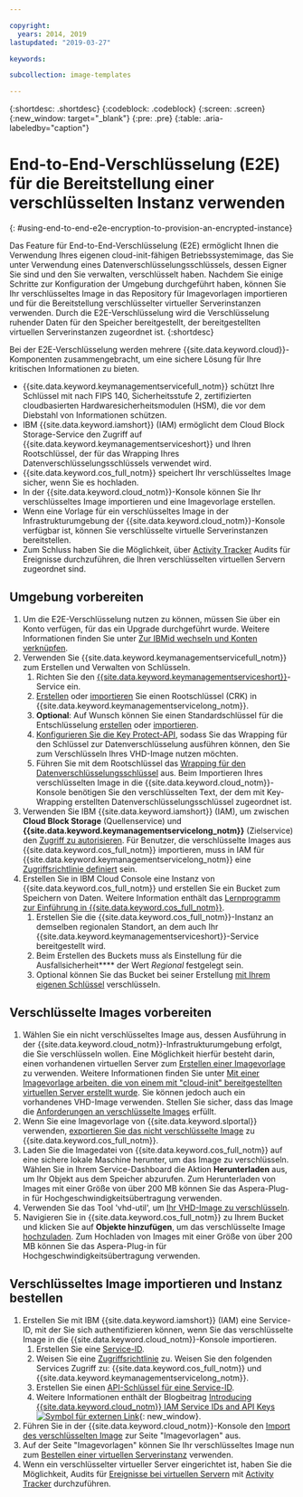 ```yaml
---

copyright:
  years: 2014, 2019
lastupdated: "2019-03-27"

keywords:

subcollection: image-templates

---
```


{:shortdesc: .shortdesc}
{:codeblock: .codeblock}
{:screen: .screen}
{:new_window: target="_blank"}
{:pre: .pre}
{:table: .aria-labeledby="caption"}


# End-to-End-Verschlüsselung (E2E) für die Bereitstellung einer verschlüsselten Instanz verwenden
{: #using-end-to-end-e2e-encryption-to-provision-an-encrypted-instance}

Das Feature für End-to-End-Verschlüsselung (E2E) ermöglicht Ihnen die Verwendung Ihres eigenen cloud-init-fähigen Betriebssystemimage, das Sie unter Verwendung eines Datenverschlüsselungsschlüssels, dessen Eigner Sie sind und den Sie verwalten, verschlüsselt haben. Nachdem Sie einige Schritte zur Konfiguration der Umgebung durchgeführt haben, können Sie Ihr verschlüsseltes Image in das Repository für Imagevorlagen importieren und für die Bereitstellung verschlüsselter virtueller Serverinstanzen verwenden. Durch die E2E-Verschlüsselung wird die Verschlüsselung ruhender Daten für den Speicher bereitgestellt, der bereitgestellten virtuellen Serverinstanzen zugeordnet ist.
{:shortdesc}

Bei der E2E-Verschlüsselung werden mehrere {{site.data.keyword.cloud}}-Komponenten zusammengebracht, um eine sichere Lösung für Ihre kritischen Informationen zu bieten.

* {{site.data.keyword.keymanagementservicefull_notm}} schützt Ihre Schlüssel mit nach FIPS 140, Sicherheitsstufe 2, zertifizierten cloudbasierten Hardwaresicherheitsmodulen (HSM), die vor dem Diebstahl von Informationen schützen.
* IBM {{site.data.keyword.iamshort}} (IAM) ermöglicht dem Cloud Block Storage-Service den Zugriff auf {{site.data.keyword.keymanagementserviceshort}} und Ihren Rootschlüssel, der für das Wrapping Ihres Datenverschlüsselungsschlüssels verwendet wird.
* {{site.data.keyword.cos_full_notm}} speichert Ihr verschlüsseltes Image sicher, wenn Sie es hochladen.
* In der {{site.data.keyword.cloud_notm}}-Konsole können Sie Ihr verschlüsseltes Image importieren und eine Imagevorlage erstellen.
* Wenn eine Vorlage für ein verschlüsseltes Image in der Infrastrukturumgebung der {{site.data.keyword.cloud_notm}}-Konsole verfügbar ist, können Sie verschlüsselte virtuelle Serverinstanzen bereitstellen.
* Zum Schluss haben Sie die Möglichkeit, über [Activity Tracker](/docs/services/cloud-activity-tracker?topic=cloud-activity-tracker-activity_tracker_ov#activity_tracker_ov) Audits für Ereignisse durchzuführen, die Ihren verschlüsselten virtuellen Servern zugeordnet sind.

## Umgebung vorbereiten

1. Um die E2E-Verschlüsselung nutzen zu können, müssen Sie über ein Konto verfügen, für das ein Upgrade durchgeführt wurde. Weitere Informationen finden Sie unter [Zur IBMid wechseln und Konten verknüpfen](/docs/account/softlayerlink.html).
2. Verwenden Sie {{site.data.keyword.keymanagementservicefull_notm}} zum Erstellen und Verwalten von Schlüsseln.
      1. Richten Sie den [{{site.data.keyword.keymanagementserviceshort}}](/docs/services/key-protect?topic=key-protect-provision#provision)-Service ein.
      2. [Erstellen](/docs/services/key-protect?topic=key-protect-create-root-keys#create-root-keys) oder [importieren](/docs/services/key-protect?topic=key-protect-import-root-keys#import-root-keys) Sie einen Rootschlüssel (CRK) in {{site.data.keyword.keymanagementservicelong_notm}}.
      3. **Optional**: Auf Wunsch können Sie einen Standardschlüssel für die Entschlüsselung [erstellen](/docs/services/key-protect?topic=key-protect-create-standard-keys#create-standard-keys) oder [importieren](/docs/services/key-protect?topic=key-protect-import-standard-keys#import-standard-keys).
      4. [Konfigurieren Sie die Key Protect-API](/docs/services/key-protect?topic=key-protect-set-up-api#set-up-api), sodass Sie das Wrapping für den Schlüssel zur Datenverschlüsselung ausführen können, den Sie zum Verschlüsseln Ihres VHD-Image nutzen möchten.
      5. Führen Sie mit dem Rootschlüssel das [Wrapping für den Datenverschlüsselungsschlüssel](/docs/services/key-protect/wrap-keys.html#wrap-keys) aus. Beim Importieren Ihres verschlüsselten Image in die {{site.data.keyword.cloud_notm}}-Konsole benötigen Sie den verschlüsselten Text, der dem mit Key-Wrapping erstellten Datenverschlüsselungsschlüssel zugeordnet ist.
3. Verwenden Sie IBM {{site.data.keyword.iamshort}} (IAM), um zwischen **Cloud Block Storage** (Quellenservice) und **{{site.data.keyword.keymanagementservicelong_notm}}** (Zielservice) den [Zugriff zu autorisieren](/docs/iam?topic=iam-serviceauth#create-auth). Für Benutzer, die verschlüsselte Images aus {{site.data.keyword.cos_full_notm}} importieren, muss in IAM für {{site.data.keyword.keymanagementservicelong_notm}} eine [Zugriffsrichtlinie definiert](/docs/iam?topic=iam-userroles#userroles) sein.
4. Erstellen Sie in IBM Cloud Console eine Instanz von {{site.data.keyword.cos_full_notm}} und erstellen Sie ein Bucket zum Speichern von Daten. Weitere Information enthält das [Lernprogramm zur Einführung in {{site.data.keyword.cos_full_notm}}](/docs/services/cloud-object-storage?topic=cloud-object-storage-getting-started-tutorial).
      1. Erstellen Sie die {{site.data.keyword.cos_full_notm}}-Instanz an demselben regionalen Standort, an dem auch Ihr {{site.data.keyword.keymanagementserviceshort}}-Service bereitgestellt wird.
      2. Beim Erstellen des Buckets muss als Einstellung für die Ausfallsicherheit**** der Wert _Regional_ festgelegt sein.
      3. Optional können Sie das Bucket bei seiner Erstellung [mit Ihrem eigenen Schlüssel](/docs/services/cloud-object-storage/basics?topic=cloud-object-storage-sse-kp#sse-kp) verschlüsseln.   

## Verschlüsselte Images vorbereiten

1. Wählen Sie ein nicht verschlüsseltes Image aus, dessen Ausführung in der {{site.data.keyword.cloud_notm}}-Infrastrukturumgebung erfolgt, die Sie verschlüsseln wollen. Eine Möglichkeit hierfür besteht darin, einen vorhandenen virtuellen Server zum [Erstellen einer Imagevorlage](/docs/infrastructure/image-templates/docs/infrastructure/image-templates?topic=image-templates-creating-an-image-template#creating-an-image-template) zu verwenden. Weitere Informationen finden Sie unter [Mit einer Imagevorlage arbeiten, die von einem mit "cloud-init" bereitgestellten virtuellen Server erstellt wurde](/docs/infrastructure/image-templates?topic=image-templates-provisioning-with-a-cloud-init-enabled-image#work-with-an-image-template-created-from-a-cloud-init-provisioned-virtual-server). Sie können jedoch auch ein vorhandenes VHD-Image verwenden. Stellen Sie sicher, dass das Image die [Anforderungen an verschlüsselte Images](/docs/infrastructure/image-templates?topic=image-templates-encrypted-image-reqs#encrypted-image-reqs) erfüllt.
2. Wenn Sie eine Imagevorlage von {{site.data.keyword.slportal}} verwenden, [exportieren Sie das nicht verschlüsselte Image](/docs/infrastructure/image-templates?topic=image-templates-exporting-an-image-to-ibm-cloud-object-storage) zu {{site.data.keyword.cos_full_notm}}.
3. Laden Sie die Imagedatei von {{site.data.keyword.cos_full_notm}} auf eine sichere lokale Maschine herunter, um das Image zu verschlüsseln. Wählen Sie in Ihrem Service-Dashboard die Aktion **Herunterladen** aus, um Ihr Objekt aus dem Speicher abzurufen. Zum Herunterladen von Images mit einer Größe von über 200 MB können Sie das Aspera-Plug-in für Hochgeschwindigkeitsübertragung verwenden.
4. Verwenden Sie das Tool 'vhd-util', um [Ihr VHD-Image zu verschlüsseln](/docs/infrastructure/image-templates?topic=image-templates-create-encrypted-image).
5. Navigieren Sie in {{site.data.keyword.cos_full_notm}} zu Ihrem Bucket und klicken Sie auf **Objekte hinzufügen**, um das verschlüsselte Image [hochzuladen](/docs/services/cloud-object-storage?topic=cloud-object-storage-upload-data#upload-data). Zum Hochladen von Images mit einer Größe von über 200 MB können Sie das Aspera-Plug-in für Hochgeschwindigkeitsübertragung verwenden.

## Verschlüsseltes Image importieren und Instanz bestellen

1. Erstellen Sie mit IBM {{site.data.keyword.iamshort}} (IAM) eine Service-ID, mit der Sie sich authentifizieren können, wenn Sie das verschlüsselte Image in die {{site.data.keyword.cloud_notm}}-Konsole importieren.
      1. Erstellen Sie eine [Service-ID](/docs/iam?topic=iam-serviceids#serviceids).
      2. Weisen Sie eine [Zugriffsrichtlinie](/docs/iam?topic=iam-serviceidpolicy#serviceidpolicy) zu. Weisen Sie den folgenden Services Zugriff zu: {{site.data.keyword.cos_full_notm}} und {{site.data.keyword.keymanagementservicelong_notm}}.
      3. Erstellen Sie einen [API-Schlüssel für eine Service-ID](/docs/iam?topic=iam-serviceidapikeys#create_service_key).
      4. Weitere Informationen enthält der Blogbeitrag [Introducing {{site.data.keyword.cloud_notm}} IAM Service IDs and API Keys ![Symbol für externen Link](../../icons/launch-glyph.svg "Symbol für externen Link")](https://www.ibm.com/blogs/bluemix/2017/10/introducing-ibm-cloud-iam-service-ids-api-keys/){: new_window}.
2. Führen Sie in der {{site.data.keyword.cloud_notm}}-Konsole den [Import des verschlüsselten Image](/docs/infrastructure/image-templates?topic=image-templates-import-icos#import-icos) zur Seite "Imagevorlagen" aus.
3. Auf der Seite "Imagevorlagen" können Sie Ihr verschlüsseltes Image nun zum [Bestellen einer virtuellen Serverinstanz](/docs/infrastructure/image-templates?topic=image-templates-ordering-an-instance-from-an-image-template#ordering-an-instance-from-an-image-template) verwenden.
4. Wenn ein verschlüsselter virtueller Server eingerichtet ist, haben Sie die Möglichkeit, Audits für [Ereignisse bei virtuellen Servern](/docs/vsi?topic=virtual-servers-at_events#at_events) mit [Activity Tracker](/docs/services/cloud-activity-tracker?topic=cloud-activity-tracker-activity_tracker_ov#activity_tracker_ov) durchzuführen.
